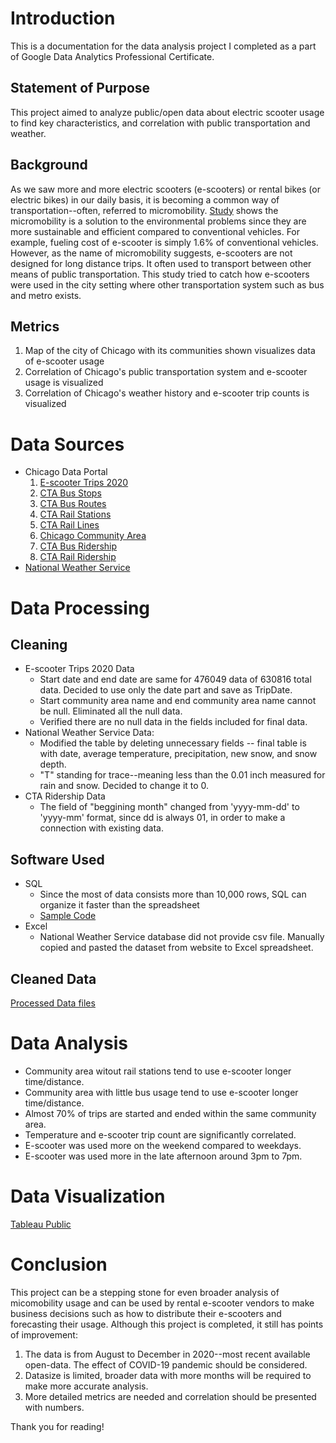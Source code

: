# Introduction
This is a documentation for the data analysis project I completed as a part of Google Data Analytics Professional Certificate. 

## Statement of Purpose
This project aimed to analyze public/open data about electric scooter usage to find key characteristics, and correlation with public transportation and weather.

## Background
As we saw more and more electric scooters (e-scooters) or rental bikes (or electric bikes) in our daily basis, it is becoming a common way of transportation--often, referred to micromobility. [Study](https://www.wired.com/story/e-scooter-micromobility-infographics-cost-emissions/) shows the micromobility is a solution to the environmental problems since they are more sustainable and efficient compared to conventional vehicles. For example, fueling cost of e-scooter is simply 1.6% of conventional vehicles. 
However, as the name of micromobility suggests, e-scooters are not designed for long distance trips. It often used to transport between other means of public transportation. This study tried to catch how e-scooters were used in the city setting where other transportation system such as bus and metro exists. 

## Metrics
1. Map of the city of Chicago with its communities shown visualizes data of e-scooter usage
2. Correlation of Chicago's public transportation system and e-scooter usage is visualized
3. Correlation of Chicago's weather history and e-scooter trip counts is visualized

# Data Sources
- Chicago Data Portal
  1. [E-scooter Trips 2020](https://data.cityofchicago.org/Transportation/E-Scooter-Trips-2020/3rse-fbp6/data)
  2. [CTA Bus Stops](https://data.cityofchicago.org/Transportation/CTA-Bus-Stops-kml/84eu-buny)
  3. [CTA Bus Routes](https://data.cityofchicago.org/Transportation/CTA-Bus-Routes-kml/rytz-fq6y)
  4. [CTA Rail Stations](https://data.cityofchicago.org/dataset/CTA-L-Rail-Stations-kml/4qtv-9w43)
  5. [CTA Rail Lines](https://data.cityofchicago.org/Transportation/CTA-L-Rail-Lines-kml/sgbp-qafc)
  6. [Chicago Community Area](https://data.cityofchicago.org/Facilities-Geographic-Boundaries/Boundaries-Community-Areas-current-/cauq-8yn6)
  7. [CTA Bus Ridership](https://data.cityofchicago.org/Transportation/CTA-Ridership-Bus-Routes-Monthly-Day-Type-Averages/bynn-gwxy)
  8. [CTA Rail Ridership](https://data.cityofchicago.org/Transportation/CTA-Ridership-L-Station-Entries-Monthly-Day-Type-A/t2rn-p8d7)
- [National Weather Service](https://www.weather.gov/wrh/Climate?wfo=lot)

# Data Processing
## Cleaning
- E-scooter Trips 2020 Data
  - Start date and end date are same for 476049 data of 630816 total data. Decided to use only the date part and save as TripDate.
  - Start community area name and end community area name cannot be null. Eliminated all the null data.
  - Verified there are no null data in the fields included for final data.
- National Weather Service Data: 
  - Modified the table by deleting unnecessary fields -- final table is with date, average temperature, precipitation, new snow, and snow depth.
  - "T" standing for trace--meaning less than the 0.01 inch measured for rain and snow. Decided to change it to 0.
- CTA Ridership Data 
  - The field of "beggining month" changed from 'yyyy-mm-dd' to 'yyyy-mm' format, since dd is always 01, in order to make a connection with existing data.

## Software Used
- SQL
  - Since the most of data consists more than 10,000 rows, SQL can organize it faster than the spreadsheet
  - [Sample Code](\sample.sql)
- Excel
  - National Weather Service database did not provide csv file. Manually copied and pasted the dataset from website to Excel spreadsheet. 
## Cleaned Data
[Processed Data files](/Data_Cleaned)
# Data Analysis
- Community area witout rail stations tend to use e-scooter longer time/distance.
- Community area with little bus usage tend to use e-scooter longer time/distance. 
- Almost 70% of trips are started and ended within the same community area.
- Temperature and e-scooter trip count are significantly correlated.
- E-scooter was used more on the weekend compared to weekdays.
- E-scooter was used more in the late afternoon around 3pm to 7pm.

# Data Visualization
[Tableau Public](https://public.tableau.com/views/E-ScooterUsageinChicagofromAug_toDec_in2020/Dashboard1?:language=en-US&:display_count=n&:origin=viz_share_link)

# Conclusion
This project can be a stepping stone for even broader analysis of micomobility usage and can be used by rental e-scooter vendors to make business decisions such as how to distribute their e-scooters and forecasting their usage. Although this project is completed, it still has points of improvement:
1. The data is from August to December in 2020--most recent available open-data. The effect of COVID-19 pandemic should be considered.
2. Datasize is limited, broader data with more months will be required to make more accurate analysis.
3. More detailed metrics are needed and correlation should be presented with numbers. 

Thank you for reading!
